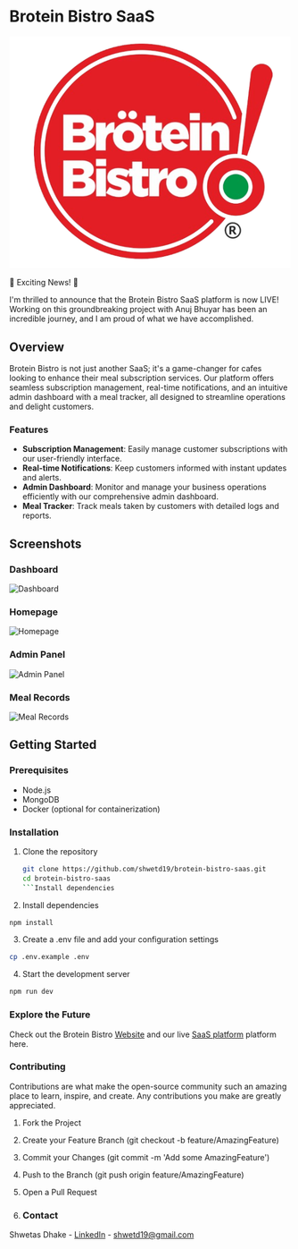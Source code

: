 # Brotein Bistro SaaS

![Brotein Bistro Logo](https://github.com/shwetd19/brotein-bistro-saas/blob/main/docs/logo.png)

🚀 Exciting News! 🎉

I'm thrilled to announce that the Brotein Bistro SaaS platform is now LIVE! Working on this groundbreaking project with Anuj Bhuyar has been an incredible journey, and I am proud of what we have accomplished.

## Overview

Brotein Bistro is not just another SaaS; it's a game-changer for cafes looking to enhance their meal subscription services. Our platform offers seamless subscription management, real-time notifications, and an intuitive admin dashboard with a meal tracker, all designed to streamline operations and delight customers.

### Features

- **Subscription Management**: Easily manage customer subscriptions with our user-friendly interface.
- **Real-time Notifications**: Keep customers informed with instant updates and alerts.
- **Admin Dashboard**: Monitor and manage your business operations efficiently with our comprehensive admin dashboard.
- **Meal Tracker**: Track meals taken by customers with detailed logs and reports.

## Screenshots

### Dashboard
![Dashboard](https://github.com/shwetd19/brotein-bistro-saas/blob/main/docs/dashboard.png)

### Homepage
![Homepage](https://github.com/shwetd19/brotein-bistro-saas/blob/main/docs/home-page.png)

### Admin Panel
![Admin Panel](https://github.com/shwetd19/brotein-bistro-saas/blob/main/docs/subscription-requests.png)

### Meal Records
![Meal Records](https://github.com/shwetd19/brotein-bistro-saas/blob/main/docs/meal-records.png)

## Getting Started

### Prerequisites

- Node.js
- MongoDB
- Docker (optional for containerization)

### Installation

1. Clone the repository
   ```sh
   git clone https://github.com/shwetd19/brotein-bistro-saas.git
   cd brotein-bistro-saas
   ```Install dependencies

2. Install dependencies
  ```sh
  npm install
  ```
3. Create a .env file and add your configuration settings
  ```sh
  cp .env.example .env
  ```
4. Start the development server
  ```sh
  npm run dev
  ```

### Explore the Future
Check out the Brotein Bistro [Website](https://broteinbistro.com/) and our live [SaaS platform](https://app.broteinbistro.com/) platform here.


### Contributing
Contributions are what make the open-source community such an amazing place to learn, inspire, and create. Any contributions you make are greatly appreciated.

1. Fork the Project
2. Create your Feature Branch (git checkout -b feature/AmazingFeature)
3. Commit your Changes (git commit -m 'Add some AmazingFeature')
4. Push to the Branch (git push origin feature/AmazingFeature)
5. Open a Pull Request

6. ### Contact
Shwetas Dhake - [LinkedIn](https://www.linkedin.com/in/shwetas-dhake/) - shwetd19@gmail.com
